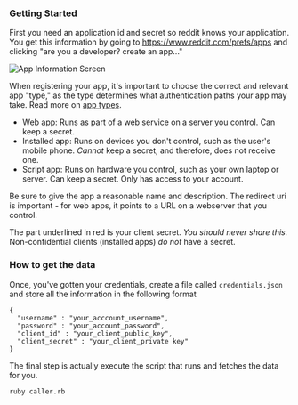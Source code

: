 ### Getting Started

First you need an application id and secret so reddit knows your application. You get this information by going to https://www.reddit.com/prefs/apps and clicking "are you a developer? create an app..."

![App Information Screen](http://i.imgur.com/e2kOR1a.png)

When registering your app, it's important to choose the correct and relevant app "type," as the type determines what authentication paths your app may take. Read more on [app types](oauth2-app-types).

* Web app: Runs as part of a web service on a server you control. Can keep a secret.
* Installed app: Runs on devices you don't control, such as the user's mobile phone. *Cannot* keep a secret, and therefore, does not receive one.
* Script app: Runs on hardware you control, such as your own laptop or server. Can keep a secret. Only has access to your account.

Be sure to give the app a reasonable name and description. The redirect uri is important - for web apps, it points to a URL on a webserver that you control.

The part underlined in red is your client secret. *You should never share this.* Non-confidential clients (installed apps) *do not* have a secret.


### How to get the data

Once, you've gotten your credentials, create a file called `credentials.json` and store all the information in the following format
```
{
  "username" : "your_acccount_username",
  "password" : "your_account_password",
  "client_id" : "your_client_public_key",
  "client_secret" : "your_client_private key"
}
```

The final step is actually execute the script that runs and fetches the data for you.
```
ruby caller.rb
```
